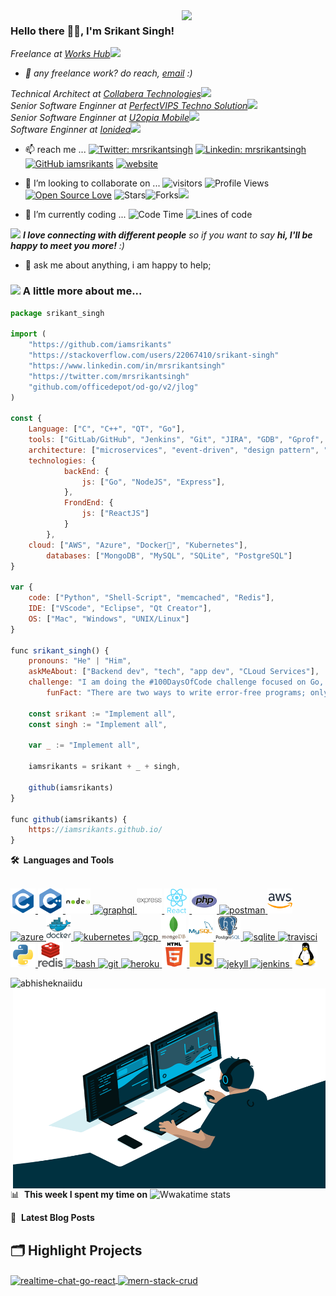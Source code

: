 <img align='right' src="https://media.giphy.com/media/M9gbBd9nbDrOTu1Mqx/giphy.gif" width="230">
<h3>Hello there 👋🏻,  I'm Srikant Singh! </h3>
<p>
  <em>Freelance at <a href="https://www.works-hub.com/">Works Hub</a><img src="https://media.giphy.com/media/WUlplcMpOCEmTGBtBW/giphy.gif" width="30"></br>
    
  - 💼 any freelance work? do reach, [email](mailto:iamsrikants@gmail.com) :)
  </em>
</p>
<p>
  <em>
      Technical Architect at <a href="https://collabera.com/">Collabera Technologies</a><img src="https://media.giphy.com/media/WUlplcMpOCEmTGBtBW/giphy.gif" width="30"></br>
      Senior Software Enginner at <a href="https://www.perfectvips.com/">PerfectVIPS Techno Solution</a><img src="https://media.giphy.com/media/WUlplcMpOCEmTGBtBW/giphy.gif" width="30"></br>
      Senior Software Enginner at <a href="https://www.u2opiamobile.com/">U2opia Mobile</a><img src="https://media.giphy.com/media/WUlplcMpOCEmTGBtBW/giphy.gif" width="30"></br>
      Software Enginner at <a href="http://www.ionidea.com/">Ionidea</a><img src="https://media.giphy.com/media/WUlplcMpOCEmTGBtBW/giphy.gif" width="30"></br>
  </em>
</p>

- 📫 reach me ...
[![Twitter: mrsrikantsingh](https://img.shields.io/twitter/follow/mrsrikantsingh?style=social)](https://twitter.com/mrsrikantsingh)
[![Linkedin: mrsrikantsingh](https://img.shields.io/badge/-mrsrikantsingh-blue?style=flat-square&logo=Linkedin&logoColor=white&link=https://www.linkedin.com/in/mrsrikantsingh/)](https://www.linkedin.com/in/mrsrikantsingh/)
[![GitHub iamsrikants](https://img.shields.io/github/followers/iamsrikants?label=follow&style=social)](https://github.com/iamsrikants)
[![website](https://img.shields.io/badge/Website-46a2f1.svg?&style=flat-square&logo=Google-Chrome&logoColor=white&link=https://iamsrikants.github.io/)](https://iamsrikants.github.io/)

- 💞️ I’m looking to collaborate on ...
![visitors](https://visitor-badge.laobi.icu/badge?page_id=iamsrikants)
![Profile Views](http://img.shields.io/badge/Profile%20Views-982-blue)
[![Open Source Love](https://badges.frapsoft.com/os/v1/open-source.svg?v=102)](https://github.com/ellerbrock/open-source-badge/)
<img alt="Stars" src="https://img.shields.io/github/stars/iamsrikants/iamsrikants?style=flat-square&labelColor=343b41"/><img alt="Forks" src="https://img.shields.io/github/forks/iamsrikants/iamsrikants?style=flat-square&labelColor=343b41"/><img src="https://github.com/iamsrikants/iamsrikants/workflows/README%20build/badge.svg"/> 

- 🌱 I’m currently coding ...
![Code Time](http://img.shields.io/badge/Code%20Time-2%2C178%20hrs%2041%20mins-blue)
![Lines of code](https://img.shields.io/badge/From%20Hello%20World%20I%27ve%20Written-4.7%20million%20lines%20of%20code-blue)

<img src="https://media.giphy.com/media/LnQjpWaON8nhr21vNW/giphy.gif" width="60"> <em><b>I love connecting with different people</b> so if you want to say <b>hi, I'll be happy to meet you more!</b> :)</em>
- 💬 ask me about anything, i am happy to help;

### <img src="https://media.giphy.com/media/VgCDAzcKvsR6OM0uWg/giphy.gif" width="50"> A little more about me...  

```javascript
package srikant_singh

import (
	"https://github.com/iamsrikants"
	"https://stackoverflow.com/users/22067410/srikant-singh"
	"https://www.linkedin.com/in/mrsrikantsingh"
	"https://twitter.com/mrsrikantsingh"
	"github.com/officedepot/od-go/v2/jlog"
)

const {
	Language: ["C", "C++", "QT", "Go"],
	tools: ["GitLab/GitHub", "Jenkins", "Git", "JIRA", "GDB", "Gprof", "Gcov"],
	architecture: ["microservices", "event-driven", "design pattern", "Serverless Architecture", "Single page applications"],
	technologies: {
            backEnd: {
                js: ["Go", "NodeJS", "Express"],
            },
            FrondEnd: {
                js: ["ReactJS"]
            }        
        },
	cloud: ["AWS", "Azure", "Docker🐳", "Kubernetes"],
        databases: ["MongoDB", "MySQL", "SQLite", "PostgreSQL"]
}

var {
	code: ["Python", "Shell-Script", "memcached", "Redis"],
	IDE: ["VScode", "Eclipse", "Qt Creator"],
	OS: ["Mac", "Windows", "UNIX/Linux"]
}

func srikant_singh() {
	pronouns: "He" | "Him",
	askMeAbout: ["Backend dev", "tech", "app dev", "CLoud Services"],
	challenge: "I am doing the #100DaysOfCode challenge focused on Go, Node and ReactJS",
        funFact: "There are two ways to write error-free programs; only the third one works",
	
	const srikant := "Implement all",
	const singh := "Implement all",
	
	var _ := "Implement all",
	
	iamsrikants = srikant + _ + singh,

	github(iamsrikants)
}

func github(iamsrikants) {
	https://iamsrikants.github.io/
}
```

<summary><b>🛠️&nbsp;&nbsp;Languages&nbsp;and&nbsp;Tools</b></summary>
<br/>
<p align="left"> <a href="https://www.cprogramming.com/" target="_blank"> <img src="https://raw.githubusercontent.com/devicons/devicon/master/icons/c/c-original.svg" alt="c" width="40" height="40"/> </a> <a href="https://www.w3schools.com/cpp/" target="_blank"> <img src="https://raw.githubusercontent.com/devicons/devicon/master/icons/cplusplus/cplusplus-original.svg" alt="cplusplus" width="40" height="40"/> </a> <a href="https://nodejs.org" target="_blank"> <img src="https://raw.githubusercontent.com/devicons/devicon/master/icons/nodejs/nodejs-original-wordmark.svg" alt="nodejs" width="40" height="40"/> </a> <a href="https://graphql.org" target="_blank"> <img src="https://www.vectorlogo.zone/logos/graphql/graphql-icon.svg" alt="graphql" width="40" height="40"/> </a> <a href="https://expressjs.com" target="_blank"> <img src="https://raw.githubusercontent.com/devicons/devicon/master/icons/express/express-original-wordmark.svg" alt="express" width="40" height="40"/> </a> <a href="https://reactjs.org/" target="_blank"> <img src="https://raw.githubusercontent.com/devicons/devicon/master/icons/react/react-original-wordmark.svg" alt="react" width="40" height="40"/> </a> <a href="https://www.php.net" target="_blank"> <img src="https://raw.githubusercontent.com/devicons/devicon/master/icons/php/php-original.svg" alt="php" width="40" height="40"/> </a> <a href="https://postman.com" target="_blank"> <img src="https://www.vectorlogo.zone/logos/getpostman/getpostman-icon.svg" alt="postman" width="40" height="40"/> </a> <a href="https://aws.amazon.com" target="_blank"> <img src="https://raw.githubusercontent.com/devicons/devicon/master/icons/amazonwebservices/amazonwebservices-original-wordmark.svg" alt="aws" width="40" height="40"/> </a> <a href="https://azure.microsoft.com/en-in/" target="_blank"> <img src="https://www.vectorlogo.zone/logos/microsoft_azure/microsoft_azure-icon.svg" alt="azure" width="40" height="40"/> </a> <a href="https://www.docker.com/" target="_blank"> <img src="https://raw.githubusercontent.com/devicons/devicon/master/icons/docker/docker-original-wordmark.svg" alt="docker" width="40" height="40"/> </a> <a href="https://kubernetes.io" target="_blank"> <img src="https://www.vectorlogo.zone/logos/kubernetes/kubernetes-icon.svg" alt="kubernetes" width="40" height="40"/> </a> <a href="https://cloud.google.com" target="_blank"> <img src="https://www.vectorlogo.zone/logos/google_cloud/google_cloud-icon.svg" alt="gcp" width="40" height="40"/> </a> <a href="https://www.mongodb.com/" target="_blank"> <img src="https://raw.githubusercontent.com/devicons/devicon/master/icons/mongodb/mongodb-original-wordmark.svg" alt="mongodb" width="40" height="40"/> </a> <a href="https://www.mysql.com/" target="_blank"> <img src="https://raw.githubusercontent.com/devicons/devicon/master/icons/mysql/mysql-original-wordmark.svg" alt="mysql" width="40" height="40"/> </a> <a href="https://www.postgresql.org" target="_blank"> <img src="https://raw.githubusercontent.com/devicons/devicon/master/icons/postgresql/postgresql-original-wordmark.svg" alt="postgresql" width="40" height="40"/> </a> <a href="https://www.sqlite.org/" target="_blank"> <img src="https://www.vectorlogo.zone/logos/sqlite/sqlite-icon.svg" alt="sqlite" width="40" height="40"/> </a> <a href="https://travis-ci.org" target="_blank"> <img src="https://www.vectorlogo.zone/logos/travis-ci/travis-ci-icon.svg" alt="travisci" width="40" height="40"/> </a>  <a href="https://www.python.org" target="_blank"> <img src="https://raw.githubusercontent.com/devicons/devicon/master/icons/python/python-original.svg" alt="python" width="40" height="40"/> </a> <a href="https://redis.io" target="_blank"> <img src="https://raw.githubusercontent.com/devicons/devicon/master/icons/redis/redis-original-wordmark.svg" alt="redis" width="40" height="40"/> </a> <a href="https://www.gnu.org/software/bash/" target="_blank"> <img src="https://www.vectorlogo.zone/logos/gnu_bash/gnu_bash-icon.svg" alt="bash" width="40" height="40"/> </a> <a href="https://git-scm.com/" target="_blank"> <img src="https://www.vectorlogo.zone/logos/git-scm/git-scm-icon.svg" alt="git" width="40" height="40"/> </a> <a href="https://heroku.com" target="_blank"> <img src="https://www.vectorlogo.zone/logos/heroku/heroku-icon.svg" alt="heroku" width="40" height="40"/> </a> <a href="https://www.w3.org/html/" target="_blank"> <img src="https://raw.githubusercontent.com/devicons/devicon/master/icons/html5/html5-original-wordmark.svg" alt="html5" width="40" height="40"/> </a> <a href="https://developer.mozilla.org/en-US/docs/Web/JavaScript" target="_blank"> <img src="https://raw.githubusercontent.com/devicons/devicon/master/icons/javascript/javascript-original.svg" alt="javascript" width="40" height="40"/> </a> <a href="https://jekyllrb.com/" target="_blank"> <img src="https://www.vectorlogo.zone/logos/jekyllrb/jekyllrb-icon.svg" alt="jekyll" width="40" height="40"/> </a> <a href="https://www.jenkins.io" target="_blank"> <img src="https://www.vectorlogo.zone/logos/jenkins/jenkins-icon.svg" alt="jenkins" width="40" height="40"/> </a> <a href="https://www.linux.org/" target="_blank"> <img src="https://raw.githubusercontent.com/devicons/devicon/master/icons/linux/linux-original.svg" alt="linux" width="40" height="40"/> </a> </p>

<p align="left"> <img src="https://github-readme-stats.vercel.app/api?username=iamsrikants&show_icons=true&theme=gotham" alt="abhisheknaiidu" />
<img align="right" alt="GIF" src="https://github.com/iamsrikants/iamsrikants/blob/main/code.gif?raw=true" width="500" height="320" />
  
📊 &nbsp;**This week I spent my time on**
![Wwakatime stats](https://github-readme-stats-taupe-two.vercel.app/api/wakatime?username=iamsrikants&hide_title=true&hide_border=true&langs_count=5&bg_color=00000000&text_color=777)
  
📕 &nbsp;**Latest Blog Posts**
<!-- BLOG-POST-LIST:START -->
<!-- BLOG-POST-LIST:END -->
## 🗂️ Highlight Projects

<a href="https://github.com/iamsrikants/realtime-chat-go-react">
  <img align="center" src="https://github-readme-stats.vercel.app/api/pin/?username=iamsrikants&repo=realtime-chat-go-react&show_icons=true&line_height=27&title_color=6aa6f8&text_color=8a919a&icon_color=6aa6f8&bg_color=22272e" alt="realtime-chat-go-react" />
</a>

<a href="https://github.com/iamsrikants/mern-stack-crud">
  <img align="center" src="https://github-readme-stats.vercel.app/api/pin/?username=iamsrikants&repo=mern-stack-crud&show_icons=true&line_height=27&title_color=6aa6f8&text_color=8a919a&icon_color=6aa6f8&bg_color=22272e" alt="mern-stack-crud" />
</a>
  
<!---
iamsrikants/iamsrikants is a ✨ special ✨ repository because its `README.md` (this file) appears on your GitHub profile.
You can click the Preview link to take a look at your changes.
--->